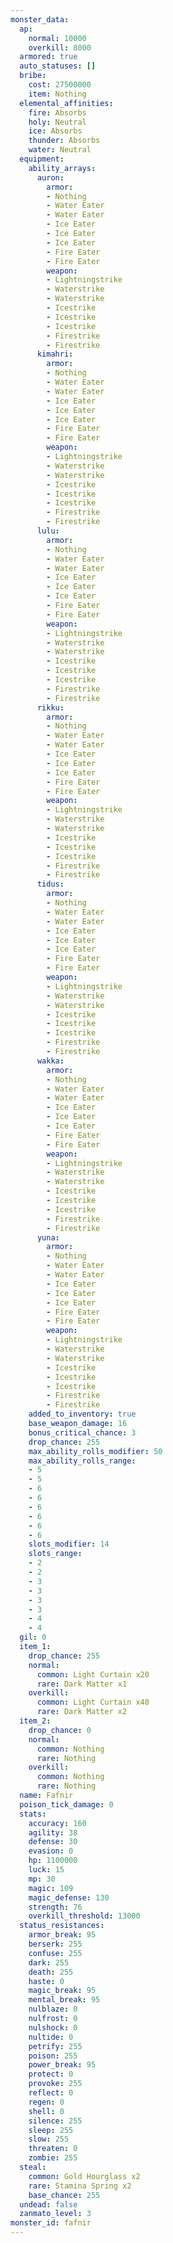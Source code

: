```yaml
---
monster_data:
  ap:
    normal: 10000
    overkill: 8000
  armored: true
  auto_statuses: []
  bribe:
    cost: 27500000
    item: Nothing
  elemental_affinities:
    fire: Absorbs
    holy: Neutral
    ice: Absorbs
    thunder: Absorbs
    water: Neutral
  equipment:
    ability_arrays:
      auron:
        armor:
        - Nothing
        - Water Eater
        - Water Eater
        - Ice Eater
        - Ice Eater
        - Ice Eater
        - Fire Eater
        - Fire Eater
        weapon:
        - Lightningstrike
        - Waterstrike
        - Waterstrike
        - Icestrike
        - Icestrike
        - Icestrike
        - Firestrike
        - Firestrike
      kimahri:
        armor:
        - Nothing
        - Water Eater
        - Water Eater
        - Ice Eater
        - Ice Eater
        - Ice Eater
        - Fire Eater
        - Fire Eater
        weapon:
        - Lightningstrike
        - Waterstrike
        - Waterstrike
        - Icestrike
        - Icestrike
        - Icestrike
        - Firestrike
        - Firestrike
      lulu:
        armor:
        - Nothing
        - Water Eater
        - Water Eater
        - Ice Eater
        - Ice Eater
        - Ice Eater
        - Fire Eater
        - Fire Eater
        weapon:
        - Lightningstrike
        - Waterstrike
        - Waterstrike
        - Icestrike
        - Icestrike
        - Icestrike
        - Firestrike
        - Firestrike
      rikku:
        armor:
        - Nothing
        - Water Eater
        - Water Eater
        - Ice Eater
        - Ice Eater
        - Ice Eater
        - Fire Eater
        - Fire Eater
        weapon:
        - Lightningstrike
        - Waterstrike
        - Waterstrike
        - Icestrike
        - Icestrike
        - Icestrike
        - Firestrike
        - Firestrike
      tidus:
        armor:
        - Nothing
        - Water Eater
        - Water Eater
        - Ice Eater
        - Ice Eater
        - Ice Eater
        - Fire Eater
        - Fire Eater
        weapon:
        - Lightningstrike
        - Waterstrike
        - Waterstrike
        - Icestrike
        - Icestrike
        - Icestrike
        - Firestrike
        - Firestrike
      wakka:
        armor:
        - Nothing
        - Water Eater
        - Water Eater
        - Ice Eater
        - Ice Eater
        - Ice Eater
        - Fire Eater
        - Fire Eater
        weapon:
        - Lightningstrike
        - Waterstrike
        - Waterstrike
        - Icestrike
        - Icestrike
        - Icestrike
        - Firestrike
        - Firestrike
      yuna:
        armor:
        - Nothing
        - Water Eater
        - Water Eater
        - Ice Eater
        - Ice Eater
        - Ice Eater
        - Fire Eater
        - Fire Eater
        weapon:
        - Lightningstrike
        - Waterstrike
        - Waterstrike
        - Icestrike
        - Icestrike
        - Icestrike
        - Firestrike
        - Firestrike
    added_to_inventory: true
    base_weapon_damage: 16
    bonus_critical_chance: 3
    drop_chance: 255
    max_ability_rolls_modifier: 50
    max_ability_rolls_range:
    - 5
    - 5
    - 6
    - 6
    - 6
    - 6
    - 6
    - 6
    slots_modifier: 14
    slots_range:
    - 2
    - 2
    - 3
    - 3
    - 3
    - 3
    - 4
    - 4
  gil: 0
  item_1:
    drop_chance: 255
    normal:
      common: Light Curtain x20
      rare: Dark Matter x1
    overkill:
      common: Light Curtain x40
      rare: Dark Matter x2
  item_2:
    drop_chance: 0
    normal:
      common: Nothing
      rare: Nothing
    overkill:
      common: Nothing
      rare: Nothing
  name: Fafnir
  poison_tick_damage: 0
  stats:
    accuracy: 160
    agility: 38
    defense: 30
    evasion: 0
    hp: 1100000
    luck: 15
    mp: 30
    magic: 109
    magic_defense: 130
    strength: 76
    overkill_threshold: 13000
  status_resistances:
    armor_break: 95
    berserk: 255
    confuse: 255
    dark: 255
    death: 255
    haste: 0
    magic_break: 95
    mental_break: 95
    nulblaze: 0
    nulfrost: 0
    nulshock: 0
    nultide: 0
    petrify: 255
    poison: 255
    power_break: 95
    protect: 0
    provoke: 255
    reflect: 0
    regen: 0
    shell: 0
    silence: 255
    sleep: 255
    slow: 255
    threaten: 0
    zombie: 255
  steal:
    common: Gold Hourglass x2
    rare: Stamina Spring x2
    base_chance: 255
  undead: false
  zanmato_level: 3
monster_id: fafnir
---
```

